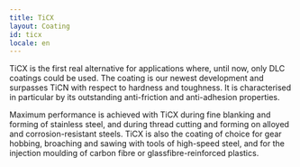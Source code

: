 ```yaml
---
title: TiCX
layout: Coating
id: ticx
locale: en
---
```

TiCX is the first real alternative for applications where, until now, only DLC coatings could be used. The coating is our newest development and surpasses TiCN with respect to hardness and toughness. It is characterised in particular by its outstanding anti-friction and anti-adhesion properties.

Maximum performance is achieved with TiCX during fine blanking and forming of stainless steel, and during thread cutting and forming on alloyed and corrosion-resistant steels. TiCX is also the coating of choice for gear hobbing, broaching and sawing with tools of high-speed steel, and for the injection moulding of carbon fibre or glassfibre-reinforced plastics.

